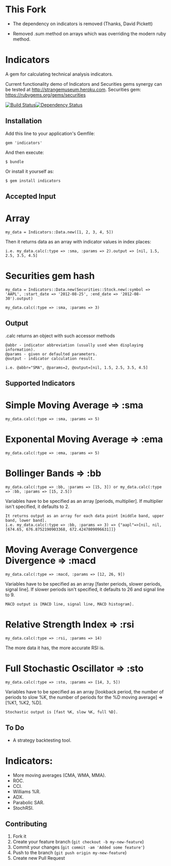 # This Fork

- The dependency on indicators is removed (Thanks, David Pickett)

- Removed .sum method on arrays which was overriding the modern ruby method.


# Indicators

A gem for calculating technical analysis indicators.

Current functionality demo of Indicators and Securities gems synergy can be tested at http://strangemuseum.heroku.com.
Securities gem: https://rubygems.org/gems/securities

[![Build Status](https://secure.travis-ci.org/Nedomas/indicators.png)](http://travis-ci.org/Nedomas/indicators)[![Dependency Status](https://gemnasium.com/Nedomas/indicators.png)](https://gemnasium.com/Nedomas/indicators)

## Installation

Add this line to your application's Gemfile:

    gem 'indicators'

And then execute:

    $ bundle

Or install it yourself as:

    $ gem install indicators

## Accepted Input

# Array

	my_data = Indicators::Data.new([1, 2, 3, 4, 5])

Then it returns data as an array with indicator values in index places:

	i.e. my_data.calc(:type => :sma, :params => 2).output => [nil, 1.5, 2.5, 3.5, 4.5]

# Securities gem hash

	my_data = Indicators::Data.new(Securities::Stock.new(:symbol => 'AAPL', :start_date => '2012-08-25', :end_date => '2012-08-30').output)

	my_data.calc(:type => :sma, :params => 3)

## Output

.calc returns an object with such accessor methods

	@abbr - indicator abbreviation (usually used when displaying information).
	@params - given or defaulted parameters.
	@output - indicator calculation result.

	i.e. @abbr="SMA", @params=2, @output=[nil, 1.5, 2.5, 3.5, 4.5]

## Supported Indicators

# Simple Moving Average => :sma

	my_data.calc(:type => :sma, :params => 5)

#	Exponental Moving Average => :ema

	my_data.calc(:type => :ema, :params => 5)

# Bollinger Bands => :bb

	my_data.calc(:type => :bb, :params => [15, 3]) or my_data.calc(:type => :bb, :params => [15, 2.5])

Variables have to be specified as an array [periods, multiplier]. If multiplier isn't specified, it defaults to 2.

	It returns output as an array for each data point [middle band, upper band, lower band].
	i.e. my_data.calc(:type => :bb, :params => 3) => {"aapl"=>[nil, nil, [674.65, 676.8752190903368, 672.4247809096631]]} 

# Moving Average Convergence Divergence => :macd

	my_data.calc(:type => :macd, :params => [12, 26, 9])

Variables have to be specified as an array [faster periods, slower periods, signal line]. If slower periods isn't specified, it defaults to 26 and signal line to 9.

	MACD output is [MACD line, signal line, MACD histogram].

# Relative Strength Index => :rsi

	my_data.calc(:type => :rsi, :params => 14)

The more data it has, the more accurate RSI is.

# Full Stochastic Oscillator => :sto

	my_data.calc(:type => :sto, :params => [14, 3, 5])

Variables have to be specified as an array [lookback period, the number of periods to slow %K, the number of periods for the %D moving average] => [%K1, %K2, %D].

	Stochastic output is [fast %K, slow %K, full %D].

## To Do

* A strategy backtesting tool.

# Indicators:
* More moving averages (CMA, WMA, MMA).
* ROC.
* CCI.
* Williams %R.
* ADX.
* Parabolic SAR.
* StochRSI.

## Contributing

1. Fork it
2. Create your feature branch (`git checkout -b my-new-feature`)
3. Commit your changes (`git commit -am 'Added some feature'`)
4. Push to the branch (`git push origin my-new-feature`)
5. Create new Pull Request
